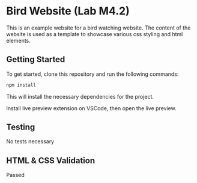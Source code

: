 # Bird Website (Lab M4.2)

This is an example website for a bird watching website. The content of the website
is used as a template to showcase various css styling and html elements.

## Getting Started

To get started, clone this repository and run the following commands:

```bash
npm install
```
This will install the necessary dependencies for the project.

Install live preview extension on VSCode, then open the live preview.

## Testing

No tests necessary

## HTML & CSS Validation

Passed